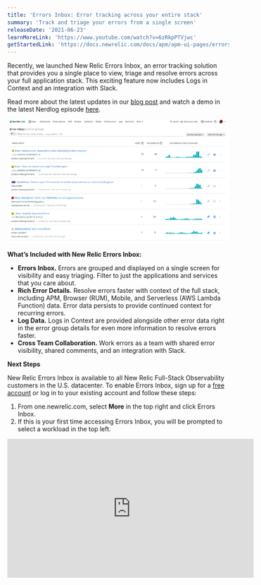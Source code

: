 ```yaml
---
title: 'Errors Inbox: Error tracking across your entire stack'
summary: 'Track and triage your errors from a single screen'
releaseDate: '2021-06-23'
learnMoreLink: 'https://www.youtube.com/watch?v=6zRkpPTVjwc'
getStartedLink: 'https://docs.newrelic.com/docs/apm/apm-ui-pages/errors-inbox/errors-inbox/'
---
```


Recently, we launched New Relic Errors Inbox, an error tracking solution that provides you a single place to view, triage and resolve errors across your full application stack. This exciting feature now includes Logs in Context and an integration with Slack.

Read more about the latest updates in our [blog post](https://newrelic.com/blog/how-to-relic/error-tracking-with-errors-inbox) and watch a demo in the latest Nerdlog episode [here](https://youtu.be/3LoIG5I75-Y).

![An image showing the error screen](./images/error.png "Errors inbox")

**What’s Included with New Relic Errors Inbox:**

- **Errors Inbox.** Errors are grouped and displayed on a single screen for visibility and easy triaging. Filter to just the applications and services that you care about.
- **Rich Error Details.** Resolve errors faster with context of the full stack, including APM, Browser (RUM), Mobile, and Serverless (AWS Lambda Function) data. Error data persists to provide continued context for recurring errors.
- **Log Data.** Logs in Context are provided alongside other error data right in the error group details for even more information to resolve errors faster.
- **Cross Team Collaboration.** Work errors as a team with shared error visibility, shared comments, and an integration with Slack.

**Next Steps**

New Relic Errors Inbox is available to all New Relic Full-Stack Observability customers in the U.S. datacenter. To enable Errors Inbox, sign up for a [free account](https://newrelic.com/signup) or log in to your existing account and follow these steps:

1. From one.newrelic.com, select **More** in the top right and click Errors Inbox.
2. If this is your first time accessing Errors Inbox, you will be prompted to select a workload in the top left.

<iframe width="560" height="315" src="https://www.youtube.com/watch?v=6zRkpPTVjwc" frameborder="0" allow="accelerometer; autoplay; clipboard-write; encrypted-media; gyroscope; picture-in-picture" allowfullscreen></iframe>